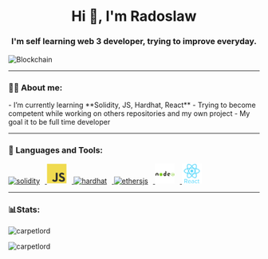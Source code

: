<h1 align="center">Hi 👋, I'm Radoslaw</h1>
<h3 align="center">I'm self learning web 3 developer, trying to improve everyday.</h3>
<img align="center" alt="Blockchain" width="500" src="https://thumbs.gfycat.com/AjarJaggedClumber-max-1mb.gif">
                                                                                                             
---

<h3 align="left">🐱‍💻 About me:</h3>
- I’m currently learning **Solidity, JS, Hardhat, React**
- Trying to become competent while working on others repositories and my own project
- My goal it to be full time developer

---
<p align="left">
</p>

<h3 align="left">🔧 Languages and Tools:</h3>
<p align="left"> <a href="https://docs.soliditylang.org/en/v0.8.17/" target="_blank" rel="noreferer"> <img src="https://upload.wikimedia.org/wikipedia/commons/thumb/9/98/Solidity_logo.svg/1200px-Solidity_logo.svg.png" alt="solidity" width="40" height="40" style="padding-right:10px;"/> </a> <a href="https://developer.mozilla.org/en-US/docs/Web/JavaScript" target="_blank" rel="noreferrer"> <img src="https://raw.githubusercontent.com/devicons/devicon/master/icons/javascript/javascript-original.svg" alt="javascript" width="40" height="40" style="padding-right:10px;"/> </a> <a href="https://hardhat.org/" target="_blank" rel="noreferer"> <img src="https://seeklogo.com/images/H/hardhat-logo-888739EBB4-seeklogo.com.png" alt="hardhat" width="40" height="40" style="padding-right:10px;"/> </a> <a href="https://docs.ethers.org/v5/" target="_blank" rel="noreferrer"> <img src="https://seeklogo.com/images/E/ethers-logo-D5B86204D8-seeklogo.com.png" alt="ethersjs" width="40" height="40" style="padding-right:10px;"/> </a> <a href="https://nodejs.org" target="_blank" rel="noreferrer"> <img src="https://raw.githubusercontent.com/devicons/devicon/master/icons/nodejs/nodejs-original-wordmark.svg" alt="nodejs" width="40" height="40" style="padding-right:10px;"/> </a> <a href="https://reactjs.org/" target="_blank" rel="noreferrer"> <img src="https://raw.githubusercontent.com/devicons/devicon/master/icons/react/react-original-wordmark.svg" alt="react" width="40" height="40"/> </a>  </p>



---

<h3 align="left">📊Stats:</h3>
<p><img align="center" src="https://github-readme-streak-stats.herokuapp.com/?user=carpetlord&" alt="carpetlord" /></p>


<p align="left"> <img src="https://komarev.com/ghpvc/?username=carpetlord&label=Profile%20views&color=0e75b6&style=flat" alt="carpetlord" /> <a href="https://github.com/Carpetlord?tab=followers"> </p>
